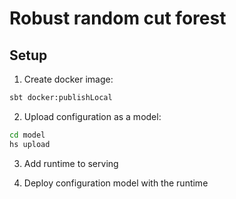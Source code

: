 # Robust random cut forest

## Setup
1. Create docker image:
```bash
sbt docker:publishLocal
```
2. Upload configuration as a model:
```bash
cd model
hs upload
```

3. Add runtime to serving

4. Deploy configuration model with the runtime
